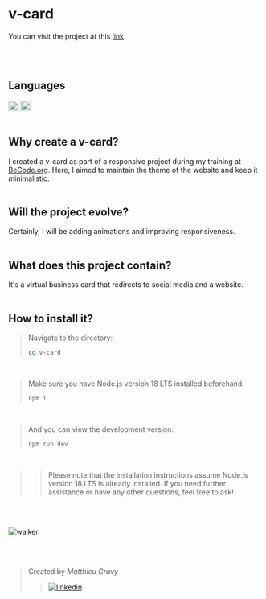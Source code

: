# v-card

You can visit the project at this [link](https://matthieugravy.github.io/v-card/).

<br/>
<br/>

## Languages
<img height="20px" src="https://img.shields.io/badge/Sass-CC6699?style=for-the-badge&logo=sass&logoColor=white" alt="sass" title="sass"/> <img height="20px" src="https://img.shields.io/badge/HTML5-E34F26?style=for-the-badge&logo=html5&logoColor=white" alt="html" title="html"/>
<br/>
<br/>

## Why create a v-card? 
I created a v-card as part of a responsive project during my training at [BeCode.org](https://becode.org/). Here, I aimed to maintain the theme of the website and keep it minimalistic.
<br/>
<br/>

## Will the project evolve?
Certainly, I will be adding animations and improving responsiveness.
<br/>
<br/>

## What does this project contain? 
It's a virtual business card that redirects to social media and a website.
<br/>
<br/>

## How to install it? 

> Navigate to the directory:
>
> ```sh
> cd v-card
> ```

<br/>

> Make sure you have Node.js version 18 LTS installed beforehand:
>
> ```sh
> npm i
> ```
<br/>

> And you can view the development version:
>
> ```sh
> npm run dev
> ```
<br/>

> > Please note that the installation instructions assume Node.js version 18 LTS is already installed. If you need further assistance or have any other questions, feel free to ask!

<br/>
<br/>

![walker](https://media2.giphy.com/media/Tg5uKmK96Mhi6QGS7S/giphy.gif?cid=ecf05e470q91q1hapv90wp9f4xbuf05t22zzyu9b47925hmn&ep=v1_gifs_search&rid=giphy.gif&ct=g)

<br/>
<br/>

> Created by _Matthieu Gravy_
> > <a href="https://www.linkedin.com/in/matthieugravy/"><img src="https://img.shields.io/badge/LinkedIn-0077B5?style=for-the-badge&logo=linkedin&logoColor=white" alt="linkedin" title="linkedin"/></a>


